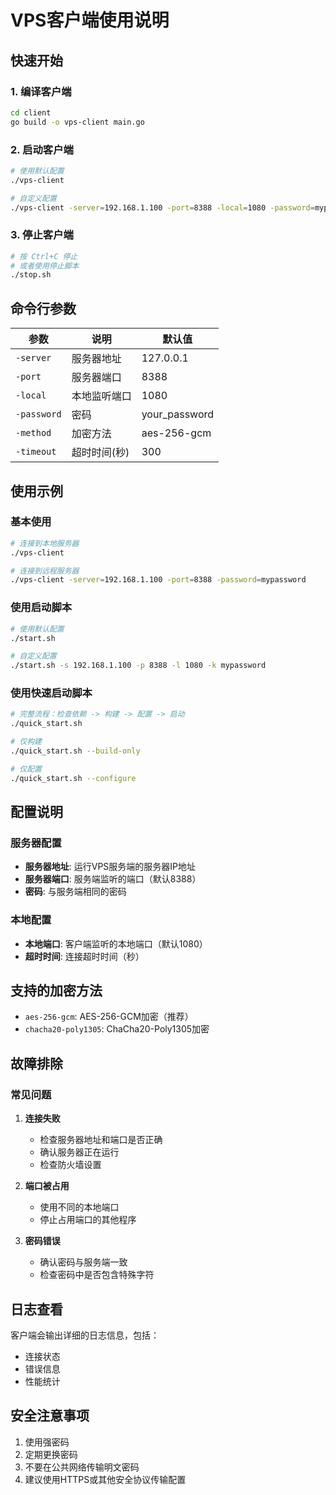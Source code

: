  # VPS客户端使用说明

## 快速开始

### 1. 编译客户端
```bash
cd client
go build -o vps-client main.go
```

### 2. 启动客户端
```bash
# 使用默认配置
./vps-client

# 自定义配置
./vps-client -server=192.168.1.100 -port=8388 -local=1080 -password=mypassword
```

### 3. 停止客户端
```bash
# 按 Ctrl+C 停止
# 或者使用停止脚本
./stop.sh
```

## 命令行参数

| 参数 | 说明 | 默认值 |
|------|------|--------|
| `-server` | 服务器地址 | 127.0.0.1 |
| `-port` | 服务器端口 | 8388 |
| `-local` | 本地监听端口 | 1080 |
| `-password` | 密码 | your_password |
| `-method` | 加密方法 | aes-256-gcm |
| `-timeout` | 超时时间(秒) | 300 |

## 使用示例

### 基本使用
```bash
# 连接到本地服务器
./vps-client

# 连接到远程服务器
./vps-client -server=192.168.1.100 -port=8388 -password=mypassword
```

### 使用启动脚本
```bash
# 使用默认配置
./start.sh

# 自定义配置
./start.sh -s 192.168.1.100 -p 8388 -l 1080 -k mypassword
```

### 使用快速启动脚本
```bash
# 完整流程：检查依赖 -> 构建 -> 配置 -> 启动
./quick_start.sh

# 仅构建
./quick_start.sh --build-only

# 仅配置
./quick_start.sh --configure
```

## 配置说明

### 服务器配置
- **服务器地址**: 运行VPS服务端的服务器IP地址
- **服务器端口**: 服务端监听的端口（默认8388）
- **密码**: 与服务端相同的密码

### 本地配置
- **本地端口**: 客户端监听的本地端口（默认1080）
- **超时时间**: 连接超时时间（秒）

## 支持的加密方法

- `aes-256-gcm`: AES-256-GCM加密（推荐）
- `chacha20-poly1305`: ChaCha20-Poly1305加密

## 故障排除

### 常见问题

1. **连接失败**
   - 检查服务器地址和端口是否正确
   - 确认服务器正在运行
   - 检查防火墙设置

2. **端口被占用**
   - 使用不同的本地端口
   - 停止占用端口的其他程序

3. **密码错误**
   - 确认密码与服务端一致
   - 检查密码中是否包含特殊字符

## 日志查看

客户端会输出详细的日志信息，包括：
- 连接状态
- 错误信息
- 性能统计

## 安全注意事项

1. 使用强密码
2. 定期更换密码
3. 不要在公共网络传输明文密码
4. 建议使用HTTPS或其他安全协议传输配置